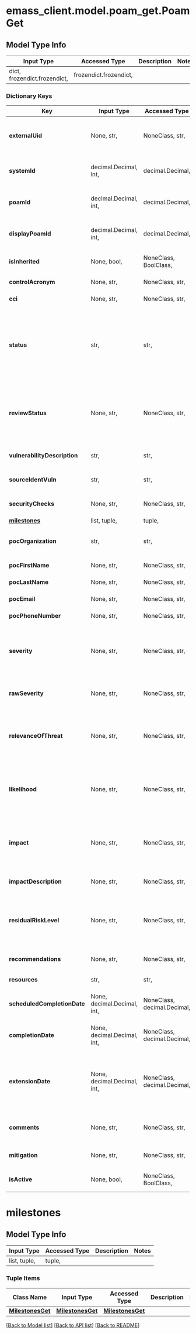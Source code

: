 # emass_client.model.poam_get.PoamGet

## Model Type Info
Input Type | Accessed Type | Description | Notes
------------ | ------------- | ------------- | -------------
dict, frozendict.frozendict,  | frozendict.frozendict,  |  | 

### Dictionary Keys
Key | Input Type | Accessed Type | Description | Notes
------------ | ------------- | ------------- | ------------- | -------------
**externalUid** | None, str,  | NoneClass, str,  | [Optional] Unique identifier external to the eMASS application for use with associating POA&amp;Ms. 100 Characters. | [optional] 
**systemId** | decimal.Decimal, int,  | decimal.Decimal,  | [Required] Unique eMASS system identifier. | [optional] value must be a 64 bit integer
**poamId** | decimal.Decimal, int,  | decimal.Decimal,  | [Required] Unique item identifier | [optional] value must be a 64 bit integer
**displayPoamId** | decimal.Decimal, int,  | decimal.Decimal,  | [Required] Globally unique identifier for individual POA&amp;M Items, seen on the front-end as “ID”. | [optional] value must be a 64 bit integer
**isInherited** | None, bool,  | NoneClass, BoolClass,  | [Read-only] Indicates whether a test result is inherited. | [optional] 
**controlAcronym** | None, str,  | NoneClass, str,  | [Optional] System acronym name. | [optional] 
**cci** | None, str,  | NoneClass, str,  | [Optional] CCI associated with POA&amp;M Item.. | [optional] 
**status** | str,  | str,  | [Required] Values include the following: (Ongoing,Risk Accepted,Completed,Not Applicable | [optional] must be one of ["Ongoing", "Risk Accepted", "Completed", "Not Applicable", "Archived", ] 
**reviewStatus** | None, str,  | NoneClass, str,  | [Read-Only] Values include the following options: (Not Approved,Under Review,Approved) | [optional] must be one of ["Not Approved", "Under Review", "Approved", ] 
**vulnerabilityDescription** | str,  | str,  | [Required] Provide a description of the POA&amp;M Item. 2000 Characters. | [optional] 
**sourceIdentVuln** | str,  | str,  | [Required] Include Source Identifying Vulnerability text. 2000 Characters. | [optional] 
**securityChecks** | None, str,  | NoneClass, str,  | [Optional] Security Checks that are associated with the POA&amp;M. | [optional] 
**[milestones](#milestones)** | list, tuple,  | tuple,  |  | [optional] 
**pocOrganization** | str,  | str,  | [Required] Organization/Office represented. 100 Characters. | [optional] 
**pocFirstName** | None, str,  | NoneClass, str,  | [Conditional] First name of POC. 100 Characters. | [optional] 
**pocLastName** | None, str,  | NoneClass, str,  | [Conditional] Last name of POC. 100 Characters. | [optional] 
**pocEmail** | None, str,  | NoneClass, str,  | [Conditional] Email address of POC. 100 Characters. | [optional] 
**pocPhoneNumber** | None, str,  | NoneClass, str,  | [Conditional] Phone number of POC. 100 Characters. | [optional] 
**severity** | None, str,  | NoneClass, str,  | [Conditional] Required for approved items. Values include the following options (Very Low,Low,Moderate,High,Very High) | [optional] must be one of ["Very Low", "Low", "Moderate", "High", "Very High", ] 
**rawSeverity** | None, str,  | NoneClass, str,  | [Optional] Values include the following options (I,II,III) | [optional] must be one of ["I", "II", "III", ] 
**relevanceOfThreat** | None, str,  | NoneClass, str,  | [Optional] Values include the following options: (Very Low,Low,Moderate,High,Very High) | [optional] must be one of ["Very Low", "Low", "Moderate", "High", "Very High", ] 
**likelihood** | None, str,  | NoneClass, str,  | [Optional] Values include the following options: (Very Low,Low,Moderate,High,Very High) | [optional] must be one of ["Very Low", "Low", "Moderate", "High", "Very High", ] 
**impact** | None, str,  | NoneClass, str,  | [Optional] Values include the following options: (Very Low,Low,Moderate,High,Very High) | [optional] must be one of ["Very Low", "Low", "Moderate", "High", "Very High", ] 
**impactDescription** | None, str,  | NoneClass, str,  | [Optional] Include description of Security Control’s impact. | [optional] 
**residualRiskLevel** | None, str,  | NoneClass, str,  | [Optional] Values include the following options: (Very Low,Low,Moderate,High,Very High) | [optional] must be one of ["Very Low", "Low", "Moderate", "High", "Very High", ] 
**recommendations** | None, str,  | NoneClass, str,  | [Optional] Include recommendations. Character Limit &#x3D; 2,000. | [optional] 
**resources** | str,  | str,  | [Required] List of resources used. 250 Characters. | [optional] 
**scheduledCompletionDate** | None, decimal.Decimal, int,  | NoneClass, decimal.Decimal,  | [Conditional] Required for ongoing and completed POA&amp;M items. Unix time format. | [optional] value must be a 64 bit integer
**completionDate** | None, decimal.Decimal, int,  | NoneClass, decimal.Decimal,  | [Conditional] Field is required for completed POA&amp;M items. Unix time format. | [optional] value must be a 64 bit integer
**extensionDate** | None, decimal.Decimal, int,  | NoneClass, decimal.Decimal,  | [Read-Only] Value returned for a POA&amp;M Item with review status Approved” and has a milestone with a scheduled completion date that extends beyond the POA&amp;M Item’s scheduled completion date.  | [optional] value must be a 64 bit integer
**comments** | None, str,  | NoneClass, str,  | [Conditional] Field is required for completed and risk accepted POA&amp;M items. 2000 Characters | [optional] 
**mitigation** | None, str,  | NoneClass, str,  | [Optional] Include mitigation explanation. 2000 Characters. | [optional] 
**isActive** | None, bool,  | NoneClass, BoolClass,  | [Conditional] Optionally used in PUT to delete milestones when updating a POA&amp;M. | [optional] 

# milestones

## Model Type Info
Input Type | Accessed Type | Description | Notes
------------ | ------------- | ------------- | -------------
list, tuple,  | tuple,  |  | 

### Tuple Items
Class Name | Input Type | Accessed Type | Description | Notes
------------- | ------------- | ------------- | ------------- | -------------
[**MilestonesGet**](MilestonesGet.md) | [**MilestonesGet**](MilestonesGet.md) | [**MilestonesGet**](MilestonesGet.md) |  | 

[[Back to Model list]](../../README.md#documentation-for-models) [[Back to API list]](../../README.md#documentation-for-api-endpoints) [[Back to README]](../../README.md)

